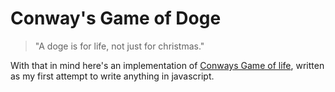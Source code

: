 # Conway's Game of Doge

>"A doge is for life, not just for christmas."

With that in mind here's an implementation of [Conways Game of life](http://en.wikipedia.org/wiki/Conway's_Game_of_Life), written as my first attempt to write anything in javascript.

